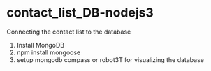 # contact_list_DB-nodejs3
Connecting the contact list to the database

1. Install MongoDB
2. npm install mongoose
3. setup mongodb compass or robot3T for visualizing the database
